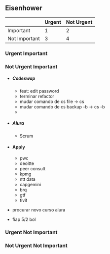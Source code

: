 ## Eisenhower

|               | Urgent | Not Urgent |
|---------------|--------|------------|
| Important     |   1    |    2       |
| Not Important |   3    |    4       | 
	


### Urgent Important 
  
### Not Urgent Important

- ##### Codeswap
  - feat: edit password
  - terminar refactor
  - mudar comando de cs file -> cs
  - mudar comando de cs backup -b -> cs -b
  - 

- ##### Alura 
  - Scrum

- #### Apply
  - pwc
  - deoitte
  - peer consult
  - kpmg
  - ntt data
  - capgemini
  - brq
  - gtf
  - tivit
  
- procurar novo curso alura

- fiap 5/2 bol

### Urgent Not Important

### Not Urgent Not Important
